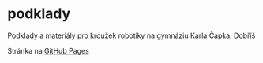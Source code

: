 # podklady
Podklady a materiály pro kroužek robotiky na gymnáziu Karla Čapka, Dobříš

Stránka na [GitHub Pages](https://gymkc-robotika.github.io/podklady/)
